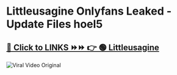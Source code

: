 
 # Littleusagine Onlyfans Leaked - Update Files hoel5

## <h2><a href="https://clipsfans.com/Littleusagine&ref=git">🔗 Click to LINKS ⏩⏩ 👉 🟢 Littleusagine </a></h2>

<a href="https://clipsfans.com/Littleusagine&ref=git" rel="nofollow" data-target="animated-image.originalLink"><img src="https://i.ibb.co.com/xMMVF88/686577567.gif" alt="Viral Video Original" style="max-width: 100%; display: inline-block;" data-target="animated-image.originalImage"></a>

